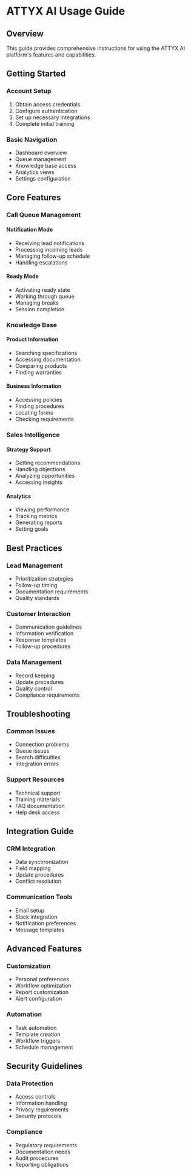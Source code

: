 # ATTYX AI Usage Guide

## Overview
This guide provides comprehensive instructions for using the ATTYX AI platform's features and capabilities.

## Getting Started

### Account Setup
1. Obtain access credentials
2. Configure authentication
3. Set up necessary integrations
4. Complete initial training

### Basic Navigation
- Dashboard overview
- Queue management
- Knowledge base access
- Analytics views
- Settings configuration

## Core Features

### Call Queue Management

#### Notification Mode
- Receiving lead notifications
- Processing incoming leads
- Managing follow-up schedule
- Handling escalations

#### Ready Mode
- Activating ready state
- Working through queue
- Managing breaks
- Session completion

### Knowledge Base

#### Product Information
- Searching specifications
- Accessing documentation
- Comparing products
- Finding warranties

#### Business Information
- Accessing policies
- Finding procedures
- Locating forms
- Checking requirements

### Sales Intelligence

#### Strategy Support
- Getting recommendations
- Handling objections
- Analyzing opportunities
- Accessing insights

#### Analytics
- Viewing performance
- Tracking metrics
- Generating reports
- Setting goals

## Best Practices

### Lead Management
- Prioritization strategies
- Follow-up timing
- Documentation requirements
- Quality standards

### Customer Interaction
- Communication guidelines
- Information verification
- Response templates
- Follow-up procedures

### Data Management
- Record keeping
- Update procedures
- Quality control
- Compliance requirements

## Troubleshooting

### Common Issues
- Connection problems
- Queue issues
- Search difficulties
- Integration errors

### Support Resources
- Technical support
- Training materials
- FAQ documentation
- Help desk access

## Integration Guide

### CRM Integration
- Data synchronization
- Field mapping
- Update procedures
- Conflict resolution

### Communication Tools
- Email setup
- Slack integration
- Notification preferences
- Message templates

## Advanced Features

### Customization
- Personal preferences
- Workflow optimization
- Report customization
- Alert configuration

### Automation
- Task automation
- Template creation
- Workflow triggers
- Schedule management

## Security Guidelines

### Data Protection
- Access controls
- Information handling
- Privacy requirements
- Security protocols

### Compliance
- Regulatory requirements
- Documentation needs
- Audit procedures
- Reporting obligations